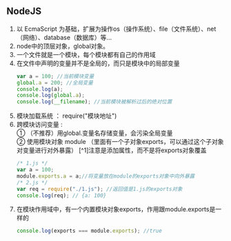 ## NodeJS
1. 以 EcmaScript 为基础，扩展为操作os（操作系统）、file（文件系统）、net（网络）、database（数据库）等...
2. node中的顶层对象，global对象。
3. 一个文件就是一个模块，每个模块都有自己的作用域
4. 在文件中声明的变量并不是全局的，而只是模块中的局部变量
   ``` javascript
   var a = 100; //当前模块变量  
   global.a = 200; //全局变量  
   console.log(a);  
   console.log(global.a);  
   console.log(__filename); //当前模块被解析过后的绝对位置
   ```
5. 模块加载系统 ： require("模块地址")  
6. 跨模块访问变量 :  
   ① （不推荐）用global.变量名存储变量，会污染全局变量  
   ② 使用模块对象 module （里面有一个子对象exports，可以通过这个子对象对变量进行对外暴露）
   [^1]注意是添加属性，而不是将exports对象覆盖 
   ``` javascript
   /* 1.js */
   var a = 100;
   module.exports.a = a;//将变量放在module的exports对象中向外暴露
   /* 2.js */
   var req = require("./1.js"); //返回值是1.js的exports对象
   console.log(req); // {a: 100}
   ```
7. 在模块作用域中，有一个内置模块对象exports，作用跟module.exports是一样的
   ``` javascript
   console.log(exports === module.exports); //true
   ```
